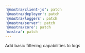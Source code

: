 ```yaml
---
'@mastra/client-js': patch
'@mastra/deployer': patch
'@mastra/loggers': patch
'@mastra/server': patch
'@mastra/core': patch
'mastra': patch
---
```


Add basic filtering capabilities to logs

